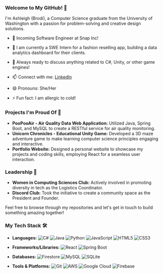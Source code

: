 ### Welcome to My GitHub! 👋

I'm Ashleigh (Brodi), a Computer Science graduate from the University of Washington with a passion for problem-solving and creative design solutions.
- 👻 Incoming Software Engineer at Snap Inc!

- 🔭 I am currently a SWE Intern for a fashion reselling app, building a data analytics dashboard for their clients.
- 💬 Always ready to discuss anything related to C#, Unity, or other game engines!
- 📫 Connect with me: [LinkedIn](https://www.linkedin.com/in/ashleighmath/)
- 😄 Pronouns: She/Her
- ⚡ Fun fact: I am allergic to cold!

### Projects I'm Proud Of 💼

- **PooPooAir - Air Quality Data Web Application:** Utilized Java, Spring Boot, and MySQL to create a RESTful service for air quality monitoring.
- **Unicorn Chronicles - Educational Unity Game:** Developed a 3D maze adventure game to make learning computer science principles engaging and interactive.
- **Portfolio Website:** Designed a personal website to showcase my projects and coding skills, employing React for a seamless user interaction.

### Leadership 🌟

- **Women in Computing Sciences Club:** Actively involved in promoting diversity in tech as the Logistics Coordinator.
- **Discord Club:** Took the initiative to create a community space as the President and Founder.

Feel free to browse through my repositories and let's get in touch to build something amazing together!


### My Tech Stack 🛠️

- **Languages:**
  ![C#](https://img.shields.io/badge/-C%23-239120?style=flat&logo=c-sharp&logoColor=white)
  ![Java](https://img.shields.io/badge/-Java-007396?style=flat&logo=java&logoColor=white)
  ![Python](https://img.shields.io/badge/-Python-3776AB?style=flat&logo=python&logoColor=white)
  ![JavaScript](https://img.shields.io/badge/-JavaScript-F7DF1E?style=flat&logo=javascript&logoColor=black)
  ![HTML5](https://img.shields.io/badge/-HTML5-E34F26?style=flat&logo=html5&logoColor=white)
  ![CSS3](https://img.shields.io/badge/-CSS3-1572B6?style=flat&logo=css3&logoColor=white)

- **Frameworks/Libraries:**
  ![React](https://img.shields.io/badge/-React-61DAFB?style=flat&logo=react&logoColor=black)
  ![Spring Boot](https://img.shields.io/badge/-Spring_Boot-6DB33F?style=flat&logo=springboot&logoColor=white)

- **Databases:**
  ![Firestore](https://img.shields.io/badge/-Firestore-FFCA28?style=flat&logo=firebase&logoColor=black)
  ![MySQL](https://img.shields.io/badge/-MySQL-4479A1?style=flat&logo=mysql&logoColor=white)
  ![SQLite](https://img.shields.io/badge/-SQLite-003B57?style=flat&logo=sqlite&logoColor=white)

- **Tools & Platforms:**
  ![Git](https://img.shields.io/badge/-Git-F05032?style=flat&logo=git&logoColor=white)
  ![AWS](https://img.shields.io/badge/-AWS-232F3E?style=flat&logo=amazonaws&logoColor=white)
  ![Google Cloud](https://img.shields.io/badge/-Google_Cloud-4285F4?style=flat&logo=googlecloud&logoColor=white)
  ![Firebase](https://img.shields.io/badge/-Firebase-FFCA28?style=flat&logo=firebase&logoColor=black)


